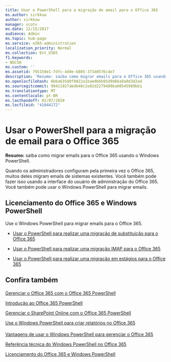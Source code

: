 ```yaml
---
title: Usar o PowerShell para a migração de email para o Office 365
ms.author: sirkkuw
author: sirkkuw
manager: scotv
ms.date: 12/15/2017
audience: Admin
ms.topic: hub-page
ms.service: o365-administration
localization_priority: Normal
ms.collection: Ent_O365
f1.keywords:
- NOCSH
ms.custom: ''
ms.assetid: 795158e1-7dfc-4d9e-b805-373dd576c4e7
description: 'Resumo: saiba como migrar emails para o Office 365 usando o Windows PowerShell.'
ms.openlocfilehash: 6bba635d0f8022a1bae0b6b95d9d66a9a0d3d2ad
ms.sourcegitcommit: 99411927abdb40c2e82d2279489ba60545989bb1
ms.translationtype: MT
ms.contentlocale: pt-BR
ms.lasthandoff: 02/07/2020
ms.locfileid: "41844172"
---
```

# <a name="use-powershell-for-email-migration-to-office-365"></a>Usar o PowerShell para a migração de email para o Office 365

 **Resumo:** saiba como migrar emails para o Office 365 usando o Windows PowerShell.
  
Quando os administradores configuram pela primeira vez o Office 365, muitos deles migram emails de sistemas existentes. Você também pode fazer isso usando a interface do usuário de administração do Office 365. Você também pode usar o Windows PowerShell para migrar emails.
  
## <a name="office-365-licensing-and-windows-powershell"></a>Licenciamento do Office 365 e Windows PowerShell

Use o Windows PowerShell para migrar emails para o Office 365. 
  
- [Usar o PowerShell para realizar uma migração de substituição para o Office 365](use-powershell-to-perform-a-cutover-migration-to-office-365.md)
    
- [Usar o PowerShell para realizar uma migração IMAP para o Office 365](use-powershell-to-perform-an-imap-migration-to-office-365.md)
    
- [Usar o PowerShell para realizar uma migração em estágios para o Office 365](use-powershell-to-perform-a-staged-migration-to-office-365.md)
    
## <a name="see-also"></a>Confira também

#### 

[Gerenciar o Office 365 com o Office 365 PowerShell](manage-office-365-with-office-365-powershell.md)
  
[Introdução ao Office 365 PowerShell](getting-started-with-office-365-powershell.md)
  
[Gerenciar o SharePoint Online com o Office 365 PowerShell](manage-sharepoint-online-with-office-365-powershell.md)
  
[Use o Windows PowerShell para criar relatórios no Office 365](use-windows-powershell-to-create-reports-in-office-365.md)
#### 

[Vantagens de usar o Windows PowerShell para gerenciar o Office 365](https://technet.microsoft.com/library/15144a50-453e-4cd5-befd-bc6736697967.aspx)
  
[Referência técnica do Windows PowerShell no Office 365](https://technet.microsoft.com/library/10d5c66a-7579-4319-aaa5-7a5e21d49cea.aspx)
  
[Licenciamento do Office 365 e Windows PowerShell](https://technet.microsoft.com/library/6ca0e430-f7ba-4184-becf-14c6c5c8dde5.aspx)

